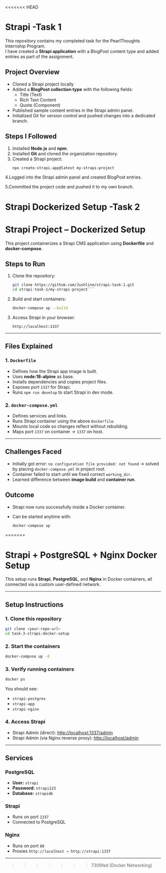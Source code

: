 <<<<<<< HEAD
#  Strapi -Task 1  

This repository contains my completed task for the PearlThoughts Internship Program.  
I have created a **Strapi application** with a BlogPost content type and added entries as part of the assignment.


## Project Overview
- Cloned a Strapi  project locally
- Added a **BlogPost collection type** with the following fields:
  - Title (Text)
  - Rich Text Content
  - Quote (Component)
- Published sample content entries in the Strapi admin panel.
- Initialized Git for version control and pushed changes into a dedicated branch.



## Steps I Followed
1. Installed **Node.js** and **npm**.
2. Installed **Git** and cloned the organization repository.
3. Created a Strapi project:
   ```bash
   npx create-strapi-app@latest my-strapi-project
4.Logged into the Strapi admin panel and created BlogPost entries.

5.Committed the project code and pushed it to my own branch.


#  Strapi  Dockerized Setup -Task 2
# Strapi Project – Dockerized Setup

This project containerizes a Strapi CMS application using **Dockerfile** and **docker-compose**.



##  Steps to Run

1. Clone the repository:
   ```bash
   git clone https://github.com/Jushline/strapi-task-1.git
   cd strapi-task-1/my-strapi-project```


2. Build and start containers:

   ```bash
   docker-compose up --build
   ```

3. Access Strapi in your browser:

   ```
   http://localhost:1337
   ```

---

##  Files Explained

### 1. `Dockerfile`

* Defines how the Strapi app image is built.
* Uses **node:18-alpine** as base.
* Installs dependencies and copies project files.
* Exposes port `1337` for Strapi.
* Runs `npm run develop` to start Strapi in dev mode.

### 2. `docker-compose.yml`

* Defines services and links.
* Runs Strapi container using the above `Dockerfile`.
* Mounts local code so changes reflect without rebuilding.
* Maps port `1337` on container → `1337` on host.

---

## Challenges Faced

* Initially got error: `no configuration file provided: not found` → solved by placing `docker-compose.yml` in project root.
* Container failed to start until we fixed correct `working_dir`.
* Learned difference between **image build** and **container run**.



##  Outcome

* Strapi now runs successfully inside a Docker container.
* Can be started anytime with:

  ```bash
  docker-compose up
  ```



=======
# Strapi + PostgreSQL + Nginx Docker Setup

This setup runs **Strapi**, **PostgreSQL**, and **Nginx** in Docker containers, all connected via a custom user-defined network.

---

##  Setup Instructions

### 1. Clone this repository

```bash
git clone <your-repo-url>
cd task-3-strapi-docker-setup
```

### 2. Start the containers

```bash
docker-compose up -d
```

### 3. Verify running containers

```bash
docker ps
```

You should see:

* `strapi-postgres`
* `strapi-app`
* `strapi-nginx`

### 4. Access Strapi

* Strapi Admin (direct): [http://localhost:1337/admin](http://localhost:1337/admin)
* Strapi Admin (via Nginx reverse proxy): [http://localhost/admin](http://localhost/admin)

---

##  Services

### PostgreSQL

* **User:** `strapi`
* **Password:** `strapi123`
* **Database:** `strapidb`

### Strapi

* Runs on port `1337`
* Connected to PostgreSQL

### Nginx

* Runs on port `80`
* Proxies `http://localhost → http://strapi:1337`

---
>>>>>>> 7309fed (Docker Networking)
